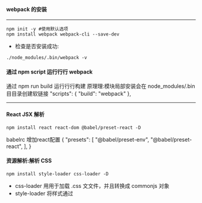 #### webpack 的安装
-----
```shell
npm init -y #使用默认选项
npm install webpack webpack-cli --save-dev

```

* 检查是否安装成功:
```shell
./node_modules/.bin/webpack -v
```

#### 通过 npm script 运⾏行行 webpack

通过 npm run build 运⾏行行构建
原理理:模块局部安装会在 node_modules/.bin ⽬目录创建软链接
"scripts": {
"build": "webpack" 
},

---

#### React JSX 解析
```shell
npm install react react-dom @babel/preset-react -D
```

babelrc 增加react配置
{
    "presets": [
        "@babel/preset-env",
        "@babel/preset-react",
    ],
}


#### 资源解析:解析 CSS
```shell
npm install style-loader css-loader -D
```

* css-loader ⽤用于加载 .css ⽂文件，并且转换成 commonjs 对象
* style-loader 将样式通过 <style> 标签插⼊入到 head 中

---
#### 解析 Less 和 SaSS
```shell
npm install less less-loader -D
```

* less-loader ⽤用于将 less 转换成 css

配置less解析
{ test: /\.less$/, use: [  // 处理 less 文件的 loader
                'style-loader','css-loader','less-loader'
            ]},
---

####  资源解析：解析字体
```shell
npm install file-loader
```

配置
            {
                test: /.(woff|woff2|eot|ttf|otf)$/,
                use: 'file-loader'
            }

资源解析：解析图⽚ 使⽤ url-loader
```shell
npm install url-loader
```